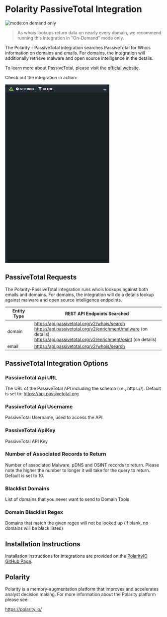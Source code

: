 # Polarity PassiveTotal Integration

![mode:on demand only](https://img.shields.io/badge/mode-on%20demand%20only-blue.svg)

> As whois lookups return data on nearly every domain, we recommend running this integration in "On-Demand" mode only.

The Polarity - PassiveTotal integration searches PassiveTotal for Whois information on domains and emails. For domains, the integration will additionally retrieve malware and open source intelligence in the details.

To learn more about PassiveTotal, please visit the [official website](https://www.riskiq.com/products/passivetotal/).


Check out the integration in action:

![passivetotal](images/overlay.gif)

## PassiveTotal Requests

The Polarity-PassiveTotal integration runs whois lookups against both emails and domains.  For domains, the integration will do a details lookup against malware and open source intelligence endpoints.

| Entity Type | REST API Endpoints Searched | 
|------------|-----------------------------|
| domain | https://api.passivetotal.org/v2/whois/search <br> https://api.passivetotal.org/v2/enrichment/malware (on details) <br> https://api.passivetotal.org/v2/enrichment/osint (on details)|
| email | https://api.passivetotal.org/v2/whois/search |
## PassiveTotal Integration Options

### PassiveTotal Api URL
The URL of the PassiveTotal API including the schema (i.e., https://). Default is set to:  https://api.passivetotal.org

### PassiveTotal Api Username
PassiveTotal Username, used to access the API.

### PassiveTotal ApiKey
PassiveTotal API Key

### Number of Associated Records to Return
Number of associated Malware, pDNS and OSINT records to return. Please note the higher the number to longer it will take for the query to return. Default is set to 10.

### Blacklist Domains
List of domains  that you never want to send to Domain Tools

### Domain Blacklist Regex
Domains that match the given regex will not be looked up (if blank, no domains will be black listed)


## Installation Instructions

Installation instructions for integrations are provided on the [PolarityIO GitHub Page](https://polarityio.github.io/).

## Polarity

Polarity is a memory-augmentation platform that improves and accelerates analyst decision making.  For more information about the Polarity platform please see:

https://polarity.io/
